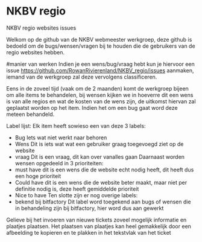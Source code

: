 # NKBV regio
NKBV regio websites issues

Welkom op de github van de NKBV webmeester werkgroep, deze github is bedoeld om de bugs/wensen/vragen bij te houden die de gebruikers van de regio websites hebben.

#manier van werken
Indien je een wens/bug/vraag hebt kun je hiervoor een issue https://github.com/RowanRivierenland/NKBV_regio/issues aanmaken, iemand van de werkgroep zal deze vervolgens classificeren. 

Eens in de zoveel tijd (vaak om de 2 maanden) komt de werkgroep bijeen om alle items te behandelen, bij wensen kijken we in hoeverre dit een wens is van alle regios en wat de kosten van de wens zijn, de uitkomst hiervan zal geplaatst worden op het item. Indien het om een bug gaat word deze meteen behandeld.

Label lijst:
Elk item heeft sowieso een van deze 3 labels:
* Bug Iets wat niet werkt naar behoren
* Wens Dit is iets wat wat een gebruiker graag toegevoegd ziet op de website
* vraag Dit is een vraag, dit kan over vanalles gaan
Daarnaast worden wensen opgedeeld in 3 prioriteiten:
* must have dit is een wens die de website echt nodig heeft, dit heeft dus een hoge prioriteit
* Could have dit is een wens die de website beter maakt, maar niet per definitie nodig is, deze heeft gemiddelde prioriteit
* Nice to have
Ten slotte zijn er nog overige labels:
* bekend bij bitfactory Dit label word toegekend aan bugs of wensen die in behandeling zijn bij bitfactory, hier word dus aan gewerkt

Gelieve bij het invoeren van nieuwe tickets zoveel mogelijk informatie en plaatjes plaatsen. Het plaatsen van plaatjes kan heel gemakkelijk door een afbeelding te kopieren en te plakken in het tekstvlak van het ticket
